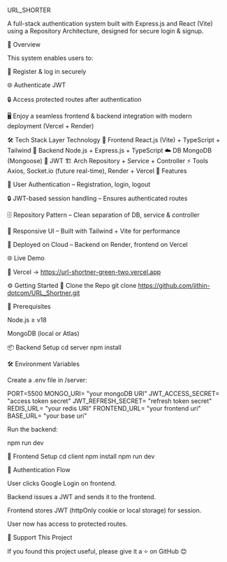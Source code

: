 

URL_SHORTER 

A full-stack authentication system built with Express.js and React (Vite) using a Repository Architecture, designed for secure login & signup.

🚀 Overview

This system enables users to:

🔑 Register & log in securely

🌐 Authenticate JWT

🔒 Access protected routes after authentication

🖥️ Enjoy a seamless frontend & backend integration with modern deployment (Vercel + Render)

🛠️ Tech Stack
Layer	Technology
🔧 Frontend	React.js (Vite) + TypeScript + Tailwind
🔧 Backend	Node.js + Express.js + TypeScript
☁️ DB	MongoDB (Mongoose)
🔐  JWT
🏗️ Arch	Repository + Service + Controller
⚡ Tools	Axios, Socket.io (future real-time), Render + Vercel
📸 Features

👤 User Authentication – Registration, login, logout


🔒 JWT-based session handling – Ensures authenticated routes

🗄️ Repository Pattern – Clean separation of DB, service & controller

🎨 Responsive UI – Built with Tailwind + Vite for performance

🚀 Deployed on Cloud – Backend on Render, frontend on Vercel

🌐 Live Demo

🔗 Vercel → https://url-shortner-green-two.vercel.app


⚙️ Getting Started
🔽 Clone the Repo
git clone https://github.com/jithin-dotcom/URL_Shortner.git

🧪 Prerequisites

Node.js ≥ v18

MongoDB (local or Atlas)

📦 Backend Setup
cd server
npm install

🛠️ Environment Variables

Create a .env file in /server:

PORT=5500
MONGO_URI= "your mongoDB URI"
JWT_ACCESS_SECRET= "access token secret"
JWT_REFRESH_SECRET= "refresh token secret"
REDIS_URL= "your redis URI"
FRONTEND_URL= "your frontend uri"
BASE_URL= "your base uri"

Run the backend:

npm run dev

🎨 Frontend Setup
cd client
npm install
npm run dev

🔑 Authentication Flow

User clicks Google Login on frontend.

Backend issues a JWT and sends it to the frontend.

Frontend stores JWT (httpOnly cookie or local storage) for session.

User now has access to protected routes.

         
🌟 Support This Project

If you found this project useful, please give it a ⭐ on GitHub 😊